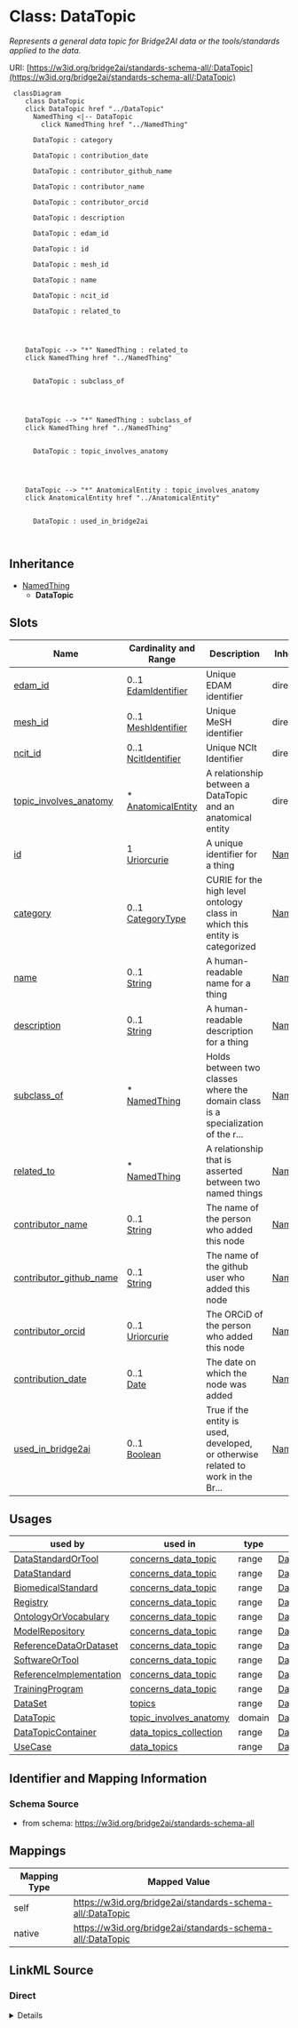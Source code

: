 

# Class: DataTopic


_Represents a general data topic for Bridge2AI data or the tools/standards applied to the data._





URI: [https://w3id.org/bridge2ai/standards-schema-all/:DataTopic](https://w3id.org/bridge2ai/standards-schema-all/:DataTopic)






```mermaid
 classDiagram
    class DataTopic
    click DataTopic href "../DataTopic"
      NamedThing <|-- DataTopic
        click NamedThing href "../NamedThing"
      
      DataTopic : category
        
      DataTopic : contribution_date
        
      DataTopic : contributor_github_name
        
      DataTopic : contributor_name
        
      DataTopic : contributor_orcid
        
      DataTopic : description
        
      DataTopic : edam_id
        
      DataTopic : id
        
      DataTopic : mesh_id
        
      DataTopic : name
        
      DataTopic : ncit_id
        
      DataTopic : related_to
        
          
    
    
    DataTopic --> "*" NamedThing : related_to
    click NamedThing href "../NamedThing"

        
      DataTopic : subclass_of
        
          
    
    
    DataTopic --> "*" NamedThing : subclass_of
    click NamedThing href "../NamedThing"

        
      DataTopic : topic_involves_anatomy
        
          
    
    
    DataTopic --> "*" AnatomicalEntity : topic_involves_anatomy
    click AnatomicalEntity href "../AnatomicalEntity"

        
      DataTopic : used_in_bridge2ai
        
      
```





## Inheritance
* [NamedThing](NamedThing.md)
    * **DataTopic**



## Slots

| Name | Cardinality and Range | Description | Inheritance |
| ---  | --- | --- | --- |
| [edam_id](edam_id.md) | 0..1 <br/> [EdamIdentifier](EdamIdentifier.md) | Unique EDAM identifier | direct |
| [mesh_id](mesh_id.md) | 0..1 <br/> [MeshIdentifier](MeshIdentifier.md) | Unique MeSH identifier | direct |
| [ncit_id](ncit_id.md) | 0..1 <br/> [NcitIdentifier](NcitIdentifier.md) | Unique NCIt Identifier | direct |
| [topic_involves_anatomy](topic_involves_anatomy.md) | * <br/> [AnatomicalEntity](AnatomicalEntity.md) | A relationship between a DataTopic and an anatomical entity | direct |
| [id](id.md) | 1 <br/> [Uriorcurie](Uriorcurie.md) | A unique identifier for a thing | [NamedThing](NamedThing.md) |
| [category](category.md) | 0..1 <br/> [CategoryType](CategoryType.md) | CURIE for the high level ontology class in which this entity is categorized | [NamedThing](NamedThing.md) |
| [name](name.md) | 0..1 <br/> [String](String.md) | A human-readable name for a thing | [NamedThing](NamedThing.md) |
| [description](description.md) | 0..1 <br/> [String](String.md) | A human-readable description for a thing | [NamedThing](NamedThing.md) |
| [subclass_of](subclass_of.md) | * <br/> [NamedThing](NamedThing.md) | Holds between two classes where the domain class is a specialization of the r... | [NamedThing](NamedThing.md) |
| [related_to](related_to.md) | * <br/> [NamedThing](NamedThing.md) | A relationship that is asserted between two named things | [NamedThing](NamedThing.md) |
| [contributor_name](contributor_name.md) | 0..1 <br/> [String](String.md) | The name of the person who added this node | [NamedThing](NamedThing.md) |
| [contributor_github_name](contributor_github_name.md) | 0..1 <br/> [String](String.md) | The name of the github user who added this node | [NamedThing](NamedThing.md) |
| [contributor_orcid](contributor_orcid.md) | 0..1 <br/> [Uriorcurie](Uriorcurie.md) | The ORCiD of the person who added this node | [NamedThing](NamedThing.md) |
| [contribution_date](contribution_date.md) | 0..1 <br/> [Date](Date.md) | The date on which the node was added | [NamedThing](NamedThing.md) |
| [used_in_bridge2ai](used_in_bridge2ai.md) | 0..1 <br/> [Boolean](Boolean.md) | True if the entity is used, developed, or otherwise related to work in the Br... | [NamedThing](NamedThing.md) |





## Usages

| used by | used in | type | used |
| ---  | --- | --- | --- |
| [DataStandardOrTool](DataStandardOrTool.md) | [concerns_data_topic](concerns_data_topic.md) | range | [DataTopic](DataTopic.md) |
| [DataStandard](DataStandard.md) | [concerns_data_topic](concerns_data_topic.md) | range | [DataTopic](DataTopic.md) |
| [BiomedicalStandard](BiomedicalStandard.md) | [concerns_data_topic](concerns_data_topic.md) | range | [DataTopic](DataTopic.md) |
| [Registry](Registry.md) | [concerns_data_topic](concerns_data_topic.md) | range | [DataTopic](DataTopic.md) |
| [OntologyOrVocabulary](OntologyOrVocabulary.md) | [concerns_data_topic](concerns_data_topic.md) | range | [DataTopic](DataTopic.md) |
| [ModelRepository](ModelRepository.md) | [concerns_data_topic](concerns_data_topic.md) | range | [DataTopic](DataTopic.md) |
| [ReferenceDataOrDataset](ReferenceDataOrDataset.md) | [concerns_data_topic](concerns_data_topic.md) | range | [DataTopic](DataTopic.md) |
| [SoftwareOrTool](SoftwareOrTool.md) | [concerns_data_topic](concerns_data_topic.md) | range | [DataTopic](DataTopic.md) |
| [ReferenceImplementation](ReferenceImplementation.md) | [concerns_data_topic](concerns_data_topic.md) | range | [DataTopic](DataTopic.md) |
| [TrainingProgram](TrainingProgram.md) | [concerns_data_topic](concerns_data_topic.md) | range | [DataTopic](DataTopic.md) |
| [DataSet](DataSet.md) | [topics](topics.md) | range | [DataTopic](DataTopic.md) |
| [DataTopic](DataTopic.md) | [topic_involves_anatomy](topic_involves_anatomy.md) | domain | [DataTopic](DataTopic.md) |
| [DataTopicContainer](DataTopicContainer.md) | [data_topics_collection](data_topics_collection.md) | range | [DataTopic](DataTopic.md) |
| [UseCase](UseCase.md) | [data_topics](data_topics.md) | range | [DataTopic](DataTopic.md) |






## Identifier and Mapping Information







### Schema Source


* from schema: https://w3id.org/bridge2ai/standards-schema-all




## Mappings

| Mapping Type | Mapped Value |
| ---  | ---  |
| self | https://w3id.org/bridge2ai/standards-schema-all/:DataTopic |
| native | https://w3id.org/bridge2ai/standards-schema-all/:DataTopic |







## LinkML Source

<!-- TODO: investigate https://stackoverflow.com/questions/37606292/how-to-create-tabbed-code-blocks-in-mkdocs-or-sphinx -->

### Direct

<details>
```yaml
name: DataTopic
description: Represents a general data topic for Bridge2AI data or the tools/standards
  applied to the data.
from_schema: https://w3id.org/bridge2ai/standards-schema-all
is_a: NamedThing
slots:
- edam_id
- mesh_id
- ncit_id
- topic_involves_anatomy

```
</details>

### Induced

<details>
```yaml
name: DataTopic
description: Represents a general data topic for Bridge2AI data or the tools/standards
  applied to the data.
from_schema: https://w3id.org/bridge2ai/standards-schema-all
is_a: NamedThing
attributes:
  edam_id:
    name: edam_id
    description: Unique EDAM identifier
    examples:
    - value: edam.data:0006
    from_schema: https://w3id.org/bridge2ai/standards-schema-all
    rank: 1000
    values_from:
    - edam.data
    - edam.format
    - edam.operation
    - edam.topic
    alias: edam_id
    owner: DataTopic
    domain_of:
    - DataSubstrate
    - DataTopic
    range: edam_identifier
  mesh_id:
    name: mesh_id
    description: Unique MeSH identifier
    examples:
    - value: mesh:D014831
    from_schema: https://w3id.org/bridge2ai/standards-schema-all
    rank: 1000
    values_from:
    - mesh
    alias: mesh_id
    owner: DataTopic
    domain_of:
    - DataSubstrate
    - DataTopic
    range: mesh_identifier
  ncit_id:
    name: ncit_id
    description: Unique NCIt Identifier
    examples:
    - value: ncit:C92692
    from_schema: https://w3id.org/bridge2ai/standards-schema-all
    rank: 1000
    values_from:
    - ncit
    alias: ncit_id
    owner: DataTopic
    domain_of:
    - DataSubstrate
    - DataTopic
    range: ncit_identifier
  topic_involves_anatomy:
    name: topic_involves_anatomy
    description: A relationship between a DataTopic and an anatomical entity.
    from_schema: https://w3id.org/bridge2ai/standards-schema-all
    exact_mappings:
    - RO:0004026
    rank: 1000
    is_a: related_to
    domain: DataTopic
    inherited: true
    alias: topic_involves_anatomy
    owner: DataTopic
    domain_of:
    - DataTopic
    range: AnatomicalEntity
    multivalued: true
  id:
    name: id
    description: A unique identifier for a thing.
    from_schema: https://w3id.org/bridge2ai/standards-schema-all
    rank: 1000
    slot_uri: schema:identifier
    identifier: true
    alias: id
    owner: DataTopic
    domain_of:
    - NamedThing
    range: uriorcurie
    required: true
  category:
    name: category
    description: CURIE for the high level ontology class in which this entity is categorized.
      Corresponds to the label for the entity type class, e.g., "B2AI_STANDARD:DataStandard".
    from_schema: https://w3id.org/bridge2ai/standards-schema-all
    rank: 1000
    is_a: type
    domain: NamedThing
    designates_type: true
    alias: category
    owner: DataTopic
    domain_of:
    - NamedThing
    range: category_type
  name:
    name: name
    description: A human-readable name for a thing.
    from_schema: https://w3id.org/bridge2ai/standards-schema-all
    rank: 1000
    slot_uri: schema:name
    alias: name
    owner: DataTopic
    domain_of:
    - NamedThing
    range: string
  description:
    name: description
    description: A human-readable description for a thing.
    from_schema: https://w3id.org/bridge2ai/standards-schema-all
    rank: 1000
    slot_uri: schema:description
    alias: description
    owner: DataTopic
    domain_of:
    - NamedThing
    range: string
  subclass_of:
    name: subclass_of
    description: Holds between two classes where the domain class is a specialization
      of the range class.
    from_schema: https://w3id.org/bridge2ai/standards-schema-all
    exact_mappings:
    - rdfs:subClassOf
    - MESH:isa
    narrow_mappings:
    - rdfs:subPropertyOf
    rank: 1000
    is_a: related_to
    domain: NamedThing
    inherited: true
    alias: subclass_of
    owner: DataTopic
    domain_of:
    - NamedThing
    range: NamedThing
    multivalued: true
  related_to:
    name: related_to
    description: A relationship that is asserted between two named things.
    from_schema: https://w3id.org/bridge2ai/standards-schema-all
    rank: 1000
    domain: NamedThing
    inherited: true
    alias: related_to
    owner: DataTopic
    domain_of:
    - NamedThing
    - Organization
    symmetric: true
    range: NamedThing
    multivalued: true
  contributor_name:
    name: contributor_name
    description: The name of the person who added this node.
    from_schema: https://w3id.org/bridge2ai/standards-schema-all
    rank: 1000
    is_a: node_property
    domain: NamedThing
    alias: contributor_name
    owner: DataTopic
    domain_of:
    - NamedThing
    range: string
  contributor_github_name:
    name: contributor_github_name
    description: The name of the github user who added this node.
    from_schema: https://w3id.org/bridge2ai/standards-schema-all
    rank: 1000
    is_a: node_property
    domain: NamedThing
    alias: contributor_github_name
    owner: DataTopic
    domain_of:
    - NamedThing
    range: string
  contributor_orcid:
    name: contributor_orcid
    description: The ORCiD of the person who added this node.
    examples:
    - value: ORCID:0000-0001-1234-5678
    from_schema: https://w3id.org/bridge2ai/standards-schema-all
    rank: 1000
    is_a: node_property
    domain: NamedThing
    alias: contributor_orcid
    owner: DataTopic
    domain_of:
    - NamedThing
    range: uriorcurie
  contribution_date:
    name: contribution_date
    description: The date on which the node was added.
    examples:
    - value: '2023-03-20'
    from_schema: https://w3id.org/bridge2ai/standards-schema-all
    rank: 1000
    is_a: node_property
    domain: NamedThing
    alias: contribution_date
    owner: DataTopic
    domain_of:
    - NamedThing
    range: date
  used_in_bridge2ai:
    name: used_in_bridge2ai
    description: True if the entity is used, developed, or otherwise related to work
      in the Bridge2AI consortium. If false, the entity is not explicitly related
      to Bridge2AI. If not specified, it is not known if the entity is related to
      Bridge2AI.
    from_schema: https://w3id.org/bridge2ai/standards-schema-all
    rank: 1000
    is_a: node_property
    domain: NamedThing
    alias: used_in_bridge2ai
    owner: DataTopic
    domain_of:
    - NamedThing
    range: boolean

```
</details>